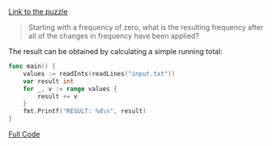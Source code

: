 [Link to the puzzle](https://adventofcode.com/2018/day/1)

> Starting with a frequency of zero, what is the resulting frequency after all of the changes in frequency have been applied?

The result can be obtained by calculating a simple running total:

```go
func main() {
	values := readInts(readLines("input.txt"))
	var result int
	for _, v := range values {
		result += v
	}
	fmt.Printf("RESULT: %d\n", result)
}
```

[Full Code](./main.go)
